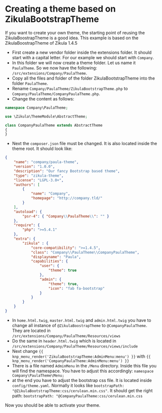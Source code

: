 # Creating a theme based on ZikulaBootstrapTheme

If you want to create your own theme, the starting point of reusing the ZikulaBoostrapTheme is a good idea. This 
example is based on the ZikulaBoostrapTheme of Zikula 1.4.5

- First create a new vendor folder inside the extensions folder. It should start with a capital letter. For our example we should start with `Company`.
- In this folder we will now create a theme folder. Let us name it `PaulaTheme`. So we now have the following: `/src/extensions/Company/PaulaTheme`.
- Copy all the files and folder of the folder ZikulaBootstrapTheme into the folder `PaulaTheme`.
- Rename `Company/PaulaTheme/ZikulaBootstrapTheme.php` to `Company/PaulaTheme/CompanyPaulaTheme.php`.
- Change the content as follows:

```php
namespace Company\PaulaTheme;

use \Zikula\ThemeModule\AbstractTheme;

class CompanyPaulaTheme extends AbstractTheme
{
}
```

- Next the `composer.json` file must be changed. It is also located inside the theme root.
  It should look like:

```json
{
    "name": "company/paula-theme",
    "version": "1.0.0",
    "description": "Our fancy Bootstrap based theme",
    "type": "zikula-theme",
    "license": "LGPL-3.0+",
    "authors": [
        {
            "name": "Company",
            "homepage": "http://company.tld/"
        }
    ],
    "autoload": {
        "psr-4": { "Company\\PaulaTheme\\": "" }
    },
    "require": {
        "php": ">=5.4.1"
    },
    "extra": {
        "zikula" : {
            "core-compatibility": ">=1.4.5",
            "class": "Company\\PaulaTheme\\CompanyPaulaTheme",
            "displayname": "Paula",
            "capabilities": {
                "user": {
                    "theme": true
                },
                "admin": {
                    "theme": true,
                    "icon": "fab fa-bootstrap"
                }
            }
        }
    }
}
```

- In `home.html.twig`, `master.html.twig` and `admin.html.twig` you have to change all instance of `@ZikulaBoostrapTheme`
  to `@CompanyPaulaTheme`. They are located in `/src/extensions/Company/PaulaTheme/Resources/views`
- Do the same in `header.html.twig` which is located in `/src/extensions/Company/PaulaTheme/Resources/views/include`
- Next change `{{ knp_menu_render('ZikulaBootstrapTheme:AdminMenu:menu') }}` with 
  `{{ knp_menu_render('CompanyPaulaTheme:AdminMenu:menu') }}`
- There is a file named `AdminMenu` in the `/Menu` directory. Inside this file you will find the namespace. You have to adjust
  this accordingly: `namespace Company\PaulaTheme\Menu;`
- at the end you have to adjust the bootstrap css file. It is located inside `config/theme.yaml`.
  Normally it looks like `bootstrapPath: "@ZikulaBootstrapTheme:css/cerulean.min.css"`.
  It should get the right path: `bootstrapPath: "@CompanyPaulaTheme:css/cerulean.min.css`

Now you should be able to activate your theme.
